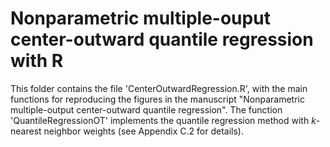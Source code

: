 # Nonparametric multiple-ouput center-outward quantile regression with R

This folder contains the file 'CenterOutwardRegression.R', with the main functions for reproducing the figures in the manuscript "Nonparametric multiple-output center-outward quantile regression".
The function 'QuantileRegressionOT' implements the quantile regression method with $k$-nearest neighbor weights (see Appendix C.2 for details). 
